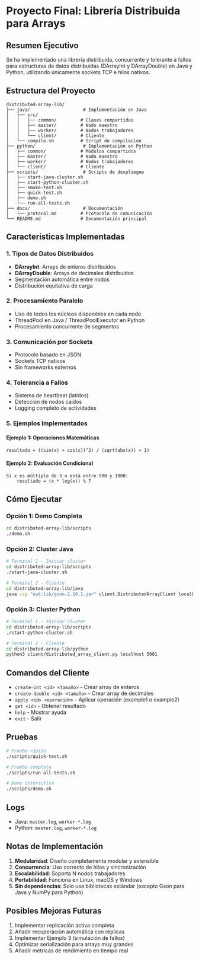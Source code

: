 # Proyecto Final: Librería Distribuida para Arrays

## Resumen Ejecutivo

Se ha implementado una librería distribuida, concurrente y tolerante a fallos para estructuras de datos distribuidas (DArrayInt y DArrayDouble) en Java y Python, utilizando únicamente sockets TCP e hilos nativos.

## Estructura del Proyecto

```
distributed-array-lib/
├── java/                    # Implementación en Java
│   ├── src/
│   │   ├── common/         # Clases compartidas
│   │   ├── master/         # Nodo maestro
│   │   ├── worker/         # Nodos trabajadores
│   │   └── client/         # Cliente
│   └── compile.sh          # Script de compilación
├── python/                  # Implementación en Python
│   ├── common/             # Módulos compartidos
│   ├── master/             # Nodo maestro
│   ├── worker/             # Nodos trabajadores
│   └── client/             # Cliente
├── scripts/                 # Scripts de despliegue
│   ├── start-java-cluster.sh
│   ├── start-python-cluster.sh
│   ├── smoke-test.sh
│   ├── quick-test.sh
│   ├── demo.sh
│   └── run-all-tests.sh
├── docs/                    # Documentación
│   └── protocol.md         # Protocolo de comunicación
└── README.md               # Documentación principal
```

## Características Implementadas

### 1. Tipos de Datos Distribuidos
- **DArrayInt**: Arrays de enteros distribuidos
- **DArrayDouble**: Arrays de decimales distribuidos
- Segmentación automática entre nodos
- Distribución equitativa de carga

### 2. Procesamiento Paralelo
- Uso de todos los núcleos disponibles en cada nodo
- ThreadPool en Java / ThreadPoolExecutor en Python
- Procesamiento concurrente de segmentos

### 3. Comunicación por Sockets
- Protocolo basado en JSON
- Sockets TCP nativos
- Sin frameworks externos

### 4. Tolerancia a Fallos
- Sistema de heartbeat (latidos)
- Detección de nodos caídos
- Logging completo de actividades

### 5. Ejemplos Implementados

#### Ejemplo 1: Operaciones Matemáticas
```
resultado = ((sin(x) + cos(x))^2) / (sqrt(abs(x)) + 1)
```

#### Ejemplo 2: Evaluación Condicional
```
Si x es múltiplo de 3 o está entre 500 y 1000:
    resultado = (x * log(x)) % 7
```

## Cómo Ejecutar

### Opción 1: Demo Completa
```bash
cd distributed-array-lib/scripts
./demo.sh
```

### Opción 2: Cluster Java
```bash
# Terminal 1 - Iniciar cluster
cd distributed-array-lib/scripts
./start-java-cluster.sh

# Terminal 2 - Cliente
cd distributed-array-lib/java
java -cp "out:lib/gson-2.10.1.jar" client.DistributedArrayClient localhost 5000
```

### Opción 3: Cluster Python
```bash
# Terminal 1 - Iniciar cluster
cd distributed-array-lib/scripts
./start-python-cluster.sh

# Terminal 2 - Cliente
cd distributed-array-lib/python
python3 client/distributed_array_client.py localhost 5001
```

## Comandos del Cliente

- `create-int <id> <tamaño>` - Crear array de enteros
- `create-double <id> <tamaño>` - Crear array de decimales
- `apply <id> <operación>` - Aplicar operación (example1 o example2)
- `get <id>` - Obtener resultado
- `help` - Mostrar ayuda
- `exit` - Salir

## Pruebas

```bash
# Prueba rápida
./scripts/quick-test.sh

# Prueba completa
./scripts/run-all-tests.sh

# Demo interactiva
./scripts/demo.sh
```

## Logs

- Java: `master.log`, `worker-*.log`
- Python: `master.log`, `worker-*.log`

## Notas de Implementación

1. **Modularidad**: Diseño completamente modular y extensible
2. **Concurrencia**: Uso correcto de hilos y sincronización
3. **Escalabilidad**: Soporta N nodos trabajadores
4. **Portabilidad**: Funciona en Linux, macOS y Windows
5. **Sin dependencias**: Solo usa bibliotecas estándar (excepto Gson para Java y NumPy para Python)

## Posibles Mejoras Futuras

1. Implementar replicación activa completa
2. Añadir recuperación automática con réplicas
3. Implementar Ejemplo 3 (simulación de fallos)
4. Optimizar serialización para arrays muy grandes
5. Añadir métricas de rendimiento en tiempo real
